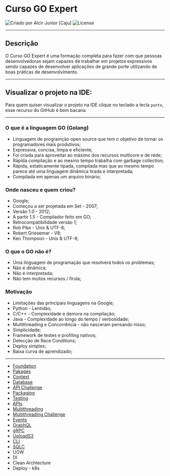 # Curso GO Expert

<div>
    <img alt="Criado por Alcir Junior [Caju]" src="https://img.shields.io/badge/criado%20por-Alcir Junior [Caju]-%23f08700">
    <img alt="License" src="https://img.shields.io/badge/license-MIT-%23f08700">
</div>

---

## Descrição

O Curso GO Expert é uma formação completa para fazer com que pessoas desenvolvedoras sejam capazes de trabalhar em projetos expressivos sendo capazes de desenvolver aplicações de grande porte utilizando de boas práticas de desenvolvimento.

---

## Visualizar o projeto na IDE:

Para quem quiser visualizar o projeto na IDE clique no teclado a tecla `ponto`, esse recurso do GitHub é bem bacana

---
### O que é a linguagem GO (Golang)
- Linguagem de programção open source que tem o objetivo de tornar os programadores mais produtivos;
- Expressiva, concisa, limpa e eficiente;
- Foi criada para aproveitar ao máximo dos recursos multicore e de rede;
- Rápida compilação e ao mesmo tempo trabalha com garbage collection;
- Rápida, estaticamente tipada, compilada mas que ao mesmo tempo parece até uma linguagem dinâmica tirada e interpretada;
- Compilada em apenas um arquivo binário;

### Onde nasceu e quem criou?
- Google;
- Começou a ser projetada em Set - 2007;
- Versão 1.0 - 2012;
- A partir 1.5 - Compilador feito em GO;
- Retrocompatibilidade versão 1;
- Rob Pike - Unix & UTF-8;
- Robert Griesemar - V8;
- Ken Thompson - Unix & UTF-8;

### O que o GO não é?
- Uma linguagem de programação que resolverá todos os problemas;
- Não é dinâmica;
- Não é interpretada;
- Não tem muitos recursos / firula;

### Motivação
- Limitações das principais linguagens na Google;
- Python - Lentidão;
- C/C++ - Complexidade e demora na compilação;
- Java - Complexidade ao longo do tempo / verbosidade;
- Multithreading e Concorrência - não nasceram pensando nisso;
- Simplicidade;
- Framework de testes e profiling nativos;
- Detecção de Race Conditions;
- Deploy simples;
- Baixa curva de aprendizado;

---

- [Foundation](https://github.com/alcir-junior-caju/study-go-expert-foundation)
- [Pakages](https://github.com/alcir-junior-caju/study-go-expert-packages)
- [Context](https://github.com/alcir-junior-caju/study-go-expert-context)
- [Database](https://github.com/alcir-junior-caju/study-go-expert-database)
- [API Challenge](https://github.com/alcir-junior-caju/study-go-expert-api-challenge)
- [Packaging](https://github.com/alcir-junior-caju/study-go-expert-packaging)
- [Testing](https://github.com/alcir-junior-caju/study-go-expert-testing)
- [APIs](https://github.com/alcir-junior-caju/study-go-expert-apis)
- [Multithreading](https://github.com/alcir-junior-caju/study-go-expert-multithreading)
- [Multithreading Challenge](https://github.com/alcir-junior-caju/study-go-expert-multithreading-challenge)
- [Events](https://github.com/alcir-junior-caju/study-go-expert-events)
- [GraphQL](https://github.com/alcir-junior-caju/study-go-expert-graphql)
- [gRPC](https://github.com/alcir-junior-caju/study-go-expert-grpc)
- [UploadS3](https://github.com/alcir-junior-caju/study-go-expert-upload-s3)
- [CLI](https://github.com/alcir-junior-caju/study-go-expert-cobra-cli)
- [SQLC](https://github.com/alcir-junior-caju/study-go-expert-sqlc)
- UOW
- DI
- Clean Archtecture
- Deploy - k8s
